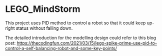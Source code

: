 # LEGO_MindStorm
This project uses PID method to control a robot so that it could keep up-right status without falling down.

The detailed introduction for the modelling design could refer to this blog post:
https://thecodingfun.com/2021/03/15/lego-spike-prime-use-pid-to-control-a-self-balancing-robot-and-some-key-points/
